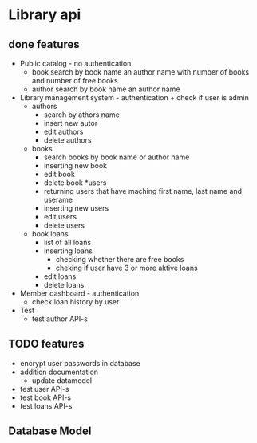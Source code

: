 # Library api

## done features

-   Public catalog - no authentication
    *   book search by book name an author name with number of books and number of free books
    *   author search by book name an author name 
-   Library management system - authentication + check if user is admin
    * authors
        *   search by athors name
        *   insert new autor
        *   edit authors
        *   delete authors
	*   books
        *   search books by book name or author name
        *   inserting new book
        *   edit book
        *   delete book
    *users
        *   returning users that have maching first name, last name and userame
        *   inserting new users
        *   edit users
        *   delete users
	* book loans
	    *   list of all loans
	    *   inserting loans
	        *   checking whether there are free books
	        *   cheking if user have 3 or more aktive loans
	    *   edit loans
	    *   delete loans
-    Member dashboard - authentication
        *   check loan history by user
-   Test
    *   test author API-s
## TODO features
-   encrypt user passwords in database
-   addition documentation 
    *   update datamodel
-   test user API-s
-   test book API-s
-   test loans API-s

## Database Model